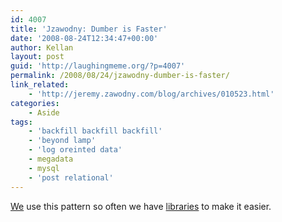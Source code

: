 ```yaml
---
id: 4007
title: 'Jzawodny: Dumber is Faster'
date: '2008-08-24T12:34:47+00:00'
author: Kellan
layout: post
guid: 'http://laughingmeme.org/?p=4007'
permalink: /2008/08/24/jzawodny-dumber-is-faster/
link_related:
    - 'http://jeremy.zawodny.com/blog/archives/010523.html'
categories:
    - Aside
tags:
    - 'backfill backfill backfill'
    - 'beyond lamp'
    - 'log oreinted data'
    - megadata
    - mysql
    - 'post relational'
---
```


[We](http://flickr.com) use this pattern so often we have [libraries](http://flickr.com/search/?q=flickrhq%20backfill&amp;w=all&amp;m=tags) to make it easier.